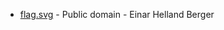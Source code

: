 * [flag.svg](https://commons.wikimedia.org/wiki/File:Sørreisa_komm.svg) - Public domain - Einar Helland Berger
